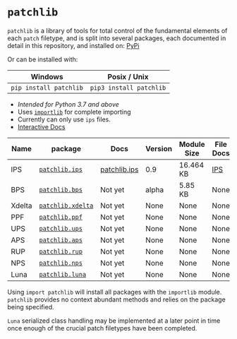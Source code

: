 # `patchlib`
`patchlib`  is a library of tools for total control of the fundamental elements of each `patch` filetype, and is split into several packages, each documented in detail in this repository, and installed on: [PyPi]( https://pypi.org/project/patchlib/)

Or can be installed with:

|Windows|Posix / Unix|
|--|--|
|`pip install patchlib`  | `pip3 install patchlib` |
 - *Intended for Python 3.7 and above*
 - Uses [`importlib`](https://docs.python.org/3/library/importlib.html) for complete importing
 - Currently can only use `ips` files.
 - [Interactive Docs](https://patchlib.readthedocs.io)

|Name | package |Docs| Version| Module Size | File Docs|
|--|--|--|--|--|--|
|IPS|[`patchlib.ips`](https://github.com/BrettefromNesUniverse/patchlib/blob/main/src/patchlib/ips/__init__.py)| [patchlib.ips](https://github.com/BrettefromNesUniverse/patchlib/blob/main/docs/patchlib.ips_docs.md) |0.9|16.464 KB |[IPS](https://github.com/BrettefromNesUniverse/patchlib/blob/main/docs/ips_docs.md) |
|BPS|[`patchlib.bps`]()|Not yet|alpha|5.85 KB|None
|Xdelta|[`patchlib.xdelta`]()|Not yet|None|None|None
|PPF|[`patchlib.ppf`]()|Not yet|None|None|None
|UPS|[`patchlib.ups`]()|Not yet|None|None|None
|APS|[`patchlib.aps`]()|Not yet|None|None|None
|RUP|[`patchlib.rup`]()|Not yet|None|None|None
|NPS|[`patchlib.nps`]()|Not yet|None|None|None
|Luna|[`patchlib.luna`]()|Not yet|None|None|None

Using `import patchlib` will install all packages with the `importlib` module. `patchlib` provides no context abundant methods and relies on the package being specified.

`Luna` serialized class handling may be implemented at a later point in time once enough of the crucial patch filetypes have been completed.
